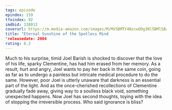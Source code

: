 ```yaml
---
tags: episode
epindex: 159
tfoindex: 92
imdbid: 338013
coverurl: https://m.media-amazon.com/images/M/MV5BMTY4NzcwODg3Nl5BMl5BanBnXkFtZTcwNTEwOTMyMw@@._V1_SY300_CR0,0,202,300_.jpg
title: "Eternal Sunshine of the Spotless Mind
"releasedate: 2004
rating: 8.3
---
```


Much to his surprise, timid Joel Barish is shocked to discover that the love of his life, sparky Clementine, has had him erased from her memory. As a result, hurt and angry, Joel wants to pay her back in the same coin, going as far as to undergo a painless but intricate medical procedure to do the same. However, poor Joel is utterly unaware that darkness is an essential part of the light. And as the once-cherished recollections of Clementine gradually fade away, giving way to a soulless black void, something unexpected happens. Now Joel has second thoughts, toying with the idea of stopping the irreversible process. Who said ignorance is bliss?